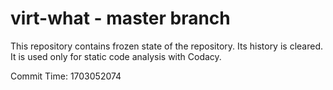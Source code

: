 # virt-what - master branch

This repository contains frozen state of the repository.
Its history is cleared. It is used only for static code
analysis with Codacy.

Commit Time: 1703052074